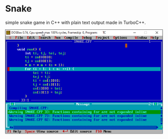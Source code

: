 # Snake
simple snake game in C++ with plain text output made in TurboC++.

![gameplay.gif](./gameplay.gif)
